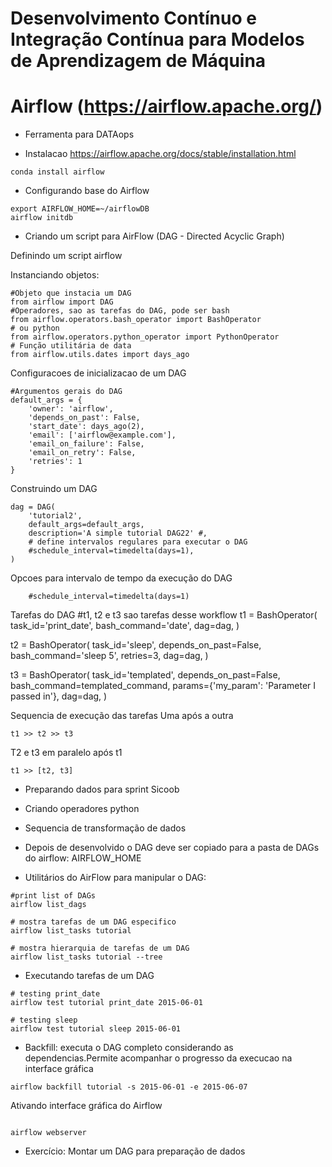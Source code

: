 # Desenvolvimento Contínuo e Integração Contínua para Modelos de Aprendizagem de Máquina

# Airflow (https://airflow.apache.org/)
* Ferramenta para DATAops

* Instalacao https://airflow.apache.org/docs/stable/installation.html

```
conda install airflow
```

* Configurando base do Airflow

```
export AIRFLOW_HOME=~/airflowDB
airflow initdb
```

* Criando um script para AirFlow (DAG - Directed Acyclic Graph)


Definindo um script airflow 

Instanciando objetos:

```
#Objeto que instacia um DAG
from airflow import DAG
#Operadores, sao as tarefas do DAG, pode ser bash
from airflow.operators.bash_operator import BashOperator
# ou python
from airflow.operators.python_operator import PythonOperator
# Função utilitária de data
from airflow.utils.dates import days_ago
```

Configuracoes de inicializacao de um DAG

```
#Argumentos gerais do DAG
default_args = {
    'owner': 'airflow',
    'depends_on_past': False,
    'start_date': days_ago(2),
    'email': ['airflow@example.com'],
    'email_on_failure': False,
    'email_on_retry': False,
    'retries': 1
}
```

Construindo um DAG
```
dag = DAG(
    'tutorial2',
    default_args=default_args,
    description='A simple tutorial DAG22' #,
    # define intervalos regulares para executar o DAG
    #schedule_interval=timedelta(days=1),
)
```

Opcoes para intervalo de tempo da execução do DAG
```
    #schedule_interval=timedelta(days=1)
```

Tarefas do DAG
#t1, t2 e t3 sao tarefas desse workflow
t1 = BashOperator(
    task_id='print_date',
    bash_command='date',
    dag=dag,
)

t2 = BashOperator(
    task_id='sleep',
    depends_on_past=False,
    bash_command='sleep 5',
    retries=3,
    dag=dag,
)

t3 = BashOperator(
    task_id='templated',
    depends_on_past=False,
    bash_command=templated_command,
    params={'my_param': 'Parameter I passed in'},
    dag=dag,
)

Sequencia de execução das tarefas
Uma após a outra
```
t1 >> t2 >> t3 
```

T2 e t3 em paralelo após t1
```
t1 >> [t2, t3] 
```

* Preparando dados para sprint Sicoob

* Criando operadores python

* Sequencia de transformação de dados

* Depois de desenvolvido o DAG deve ser copiado para a pasta de DAGs do airflow: AIRFLOW_HOME

* Utilitários do AirFlow para manipular o DAG:
```
#print list of DAGs
airflow list_dags

# mostra tarefas de um DAG especifico
airflow list_tasks tutorial

# mostra hierarquia de tarefas de um DAG
airflow list_tasks tutorial --tree
```

* Executando tarefas de um DAG
```
# testing print_date
airflow test tutorial print_date 2015-06-01

# testing sleep
airflow test tutorial sleep 2015-06-01

```
* Backfill: executa o DAG completo considerando as dependencias.Permite acompanhar o progresso da execucao na interface gráfica

```
airflow backfill tutorial -s 2015-06-01 -e 2015-06-07
```

Ativando interface gráfica do Airflow
```

airflow webserver
```

* Exercício: Montar um DAG para preparação de dados

